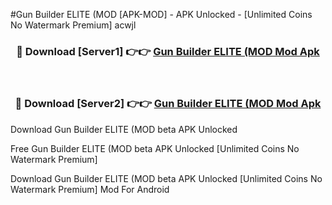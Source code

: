 #Gun Builder ELITE (MOD [APK-MOD] - APK Unlocked - [Unlimited Coins No Watermark Premium] acwjl



<div align="center">

<h3>🔴 Download [Server1] 👉👉 <a href="https://momento.my/?title=Gun_Builder_ELITE_(MOD">Gun Builder ELITE (MOD Mod Apk</a></h3><br>

<h3>🔴 Download [Server2] 👉👉 <a href="https://momento.my/?title=Gun_Builder_ELITE_(MOD">Gun Builder ELITE (MOD Mod Apk</a></h3>
</div>



Download Gun Builder ELITE (MOD beta APK Unlocked

Free Gun Builder ELITE (MOD beta APK Unlocked [Unlimited Coins No Watermark Premium]

Download Gun Builder ELITE (MOD beta APK Unlocked [Unlimited Coins No Watermark Premium] Mod For Android
